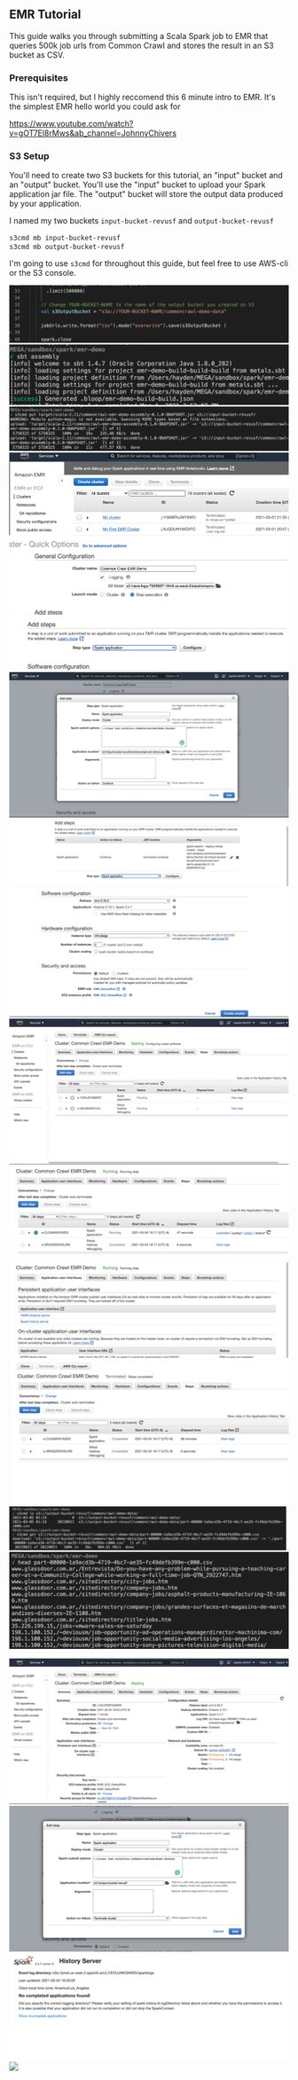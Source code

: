 ## EMR Tutorial
This guide walks you through submitting a Scala Spark job to EMR that queries 500k job urls from Common Crawl and stores the result in an S3 bucket as CSV.

### Prerequisites
This isn't required, but I highly reccomend this 6 minute intro to EMR. It's the simplest EMR hello world you could ask for

https://www.youtube.com/watch?v=gOT7El8rMws&ab_channel=JohnnyChivers

### S3 Setup
You'll need to create two S3 buckets for this tutorial, an "input" bucket and an "output" bucket.
You'll use the "input" bucket to upload your Spark application jar file. 
The "output" bucket will store the output data produced by your application.

I named my two buckets `input-bucket-revusf` and `output-bucket-revusf`

```shell
s3cmd mb input-bucket-revusf
s3cmd mb output-bucket-revusf
```

I'm going to use `s3cmd` for throughout this guide, but feel free to use AWS-cli or the S3 console.

![](screenshots/1.5-change-bucekt-name.png)
![](screenshots/2-sbt-assembly.png)
![](screenshots/3-upload-jar.png)
![](screenshots/4-create-cluster.png)
![](screenshots/5-step-execution.png)
![](screenshots/6-spark-application.png)
![](screenshots/7-configure-step.png)
![](screenshots/7.5-configured-step.png)
![](screenshots/8-finish-create-cluster.png)
![](screenshots/9-steps-tab.png)
![](screenshots/10-running-step.png)
![](screenshots/11-history-server.png)
![](screenshots/12-complete-step.png)
![](screenshots/13-download-data.png)
![](screenshots/14-display-data.png)

![](screenshots/console-summary.png)
![](screenshots/messedup-7-configure-step.png)
![](screenshots/nouse-hsitory-server.png)
![](screenshots/spark-job-details.png) 
